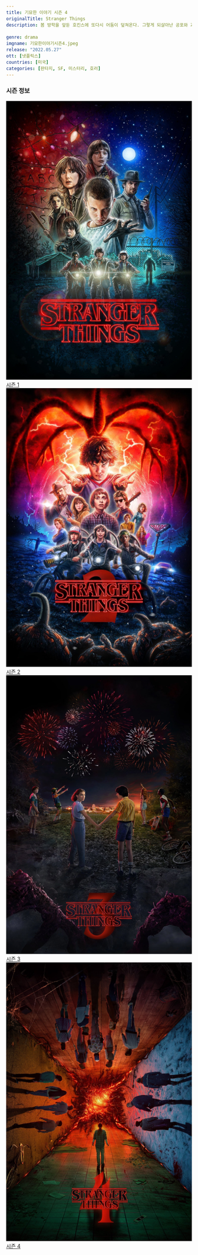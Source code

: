 ```yaml
---
title: 기묘한 이야기 시즌 4
originalTitle: Stranger Things
description: 봄 방학을 앞둔 호킨스에 또다시 어둠이 덮쳐온다. 그렇게 되살아난 공포와 과거의 괴로운 기억. 그러나 낯설고 불길한 존재의 위협은 이제 시작일 뿐이었으니.

genre: drama
imgname: 기묘한이야기시즌4.jpeg
release: "2022.05.27"
ott: [넷플릭스]
countries: [미국]
categories: [판타지, SF, 미스터리, 호러]
---
```


### 시즌 정보

<div class="season-list">
<div class="item">
<a href="/drama/기묘한이야기시즌1" >
<img src="/poster/기묘한이야기시즌1.jpeg" alt="기묘한이야기시즌1 포스터 ">
시즌 1</a>
</div>

<div class="item">
<a href="/drama/기묘한이야기시즌2" >
<img src="/poster/기묘한이야기시즌2.jpeg" alt="기묘한이야기시즌2 포스터 ">
시즌 2</a>
</div>

<div class="item">
<a href="/drama/기묘한이야기시즌3" >
<img src="/poster/기묘한이야기시즌3.jpeg" alt="기묘한이야기시즌3 포스터 ">
시즌 3</a>
</div>

<div class="item">
<a href="/drama/기묘한이야기시즌4" >
<img src="/poster/기묘한이야기시즌4.jpeg" alt="기묘한이야기시즌4 포스터 ">
시즌 4</a>
</div>
</div>
